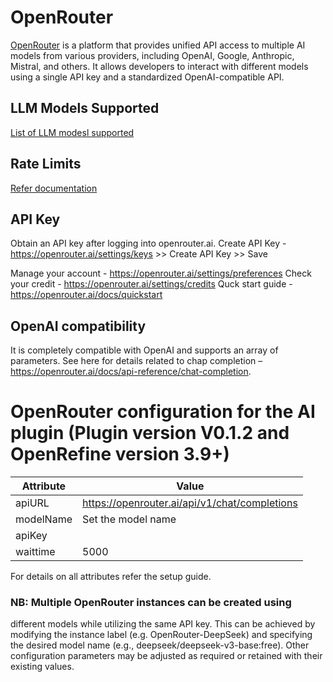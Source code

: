 # OpenRouter
[OpenRouter](openrouter.ai) is a platform that provides unified API access to multiple AI models from various
providers, including OpenAI, Google, Anthropic, Mistral, and others. It allows developers to interact with
different models using a single API key and a standardized OpenAI-compatible API.

## LLM Models Supported
[List of LLM modesl supported](https://openrouter.ai/models)

## Rate Limits
[Refer documentation](https://openrouter.ai/docs/api-reference/limits)

## API Key
Obtain an API key after logging into openrouter.ai.
Create API Key - https://openrouter.ai/settings/keys >> Create API Key >> Save <your key>

Manage your account - https://openrouter.ai/settings/preferences
Check your credit - https://openrouter.ai/settings/credits 
Quck start guide - https://openrouter.ai/docs/quickstart

## OpenAI compatibility
It is completely compatible with OpenAI and supports an array of parameters. See here for details
related to chap completion – https://openrouter.ai/docs/api-reference/chat-completion.

# OpenRouter configuration for the AI plugin (Plugin version V0.1.2 and OpenRefine version 3.9+)

| Attribute  | Value |
|-------------|------------|
 | apiURL |  https://openrouter.ai/api/v1/chat/completions | 
 | modelName | Set the model name |
 | apiKey | <apiKey> |
 | waittime | 5000 | 

For details on all attributes refer the setup guide.

### NB: Multiple OpenRouter instances can be created using 
different models while utilizing the same API key. This can be achieved by modifying the instance label (e.g. OpenRouter-DeepSeek) and specifying the desired model name (e.g., deepseek/deepseek-v3-base:free). Other configuration parameters may be adjusted as required or retained with their existing values.

